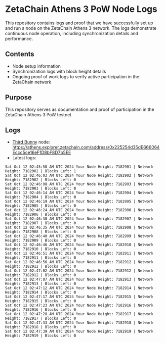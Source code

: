 # ZetaChain Athens 3 PoW Node Logs
This repository contains logs and proof that we have successfully set up and run a node on the ZetaChain Athens 3 network. The logs demonstrate continuous node operation, including synchronization details and performance.

## Contents
- Node setup information
- Synchronization logs with block height details
- Ongoing proof of work logs to verify active participation in the ZetaChain network

## Purpose
This repository serves as documentation and proof of participation in the ZetaChain Athens 3 PoW testnet.

## Logs

- [Third Bunny](https://thirdbunny.xyz/) node: https://athens.explorer.zetachain.com/address/0x225254d35dE666064Eccc5ce16eF1D8bF8D7b5EE
- Latest logs:
```
Sat Oct 12 02:45:58 AM UTC 2024 Your Node Height: 7182901 | Network Height: 7182902 | Blocks Left: 1
Sat Oct 12 02:46:03 AM UTC 2024 Your Node Height: 7182902 | Network Height: 7182902 | Blocks Left: 0
Sat Oct 12 02:46:08 AM UTC 2024 Your Node Height: 7182903 | Network Height: 7182903 | Blocks Left: 0
Sat Oct 12 02:46:14 AM UTC 2024 Your Node Height: 7182904 | Network Height: 7182904 | Blocks Left: 0
Sat Oct 12 02:46:19 AM UTC 2024 Your Node Height: 7182905 | Network Height: 7182905 | Blocks Left: 0
Sat Oct 12 02:46:24 AM UTC 2024 Your Node Height: 7182906 | Network Height: 7182906 | Blocks Left: 0
Sat Oct 12 02:46:30 AM UTC 2024 Your Node Height: 7182907 | Network Height: 7182907 | Blocks Left: 0
Sat Oct 12 02:46:35 AM UTC 2024 Your Node Height: 7182908 | Network Height: 7182908 | Blocks Left: 0
Sat Oct 12 02:46:40 AM UTC 2024 Your Node Height: 7182909 | Network Height: 7182909 | Blocks Left: 0
Sat Oct 12 02:46:46 AM UTC 2024 Your Node Height: 7182910 | Network Height: 7182910 | Blocks Left: 0
Sat Oct 12 02:46:51 AM UTC 2024 Your Node Height: 7182911 | Network Height: 7182911 | Blocks Left: 0
Sat Oct 12 02:46:56 AM UTC 2024 Your Node Height: 7182912 | Network Height: 7182912 | Blocks Left: 0
Sat Oct 12 02:47:02 AM UTC 2024 Your Node Height: 7182912 | Network Height: 7182912 | Blocks Left: 0
Sat Oct 12 02:47:07 AM UTC 2024 Your Node Height: 7182913 | Network Height: 7182913 | Blocks Left: 0
Sat Oct 12 02:47:12 AM UTC 2024 Your Node Height: 7182914 | Network Height: 7182914 | Blocks Left: 0
Sat Oct 12 02:47:17 AM UTC 2024 Your Node Height: 7182915 | Network Height: 7182915 | Blocks Left: 0
Sat Oct 12 02:47:23 AM UTC 2024 Your Node Height: 7182916 | Network Height: 7182916 | Blocks Left: 0
Sat Oct 12 02:47:28 AM UTC 2024 Your Node Height: 7182917 | Network Height: 7182917 | Blocks Left: 0
Sat Oct 12 02:47:33 AM UTC 2024 Your Node Height: 7182918 | Network Height: 7182918 | Blocks Left: 0
Sat Oct 12 02:47:39 AM UTC 2024 Your Node Height: 7182919 | Network Height: 7182919 | Blocks Left: 0
```
